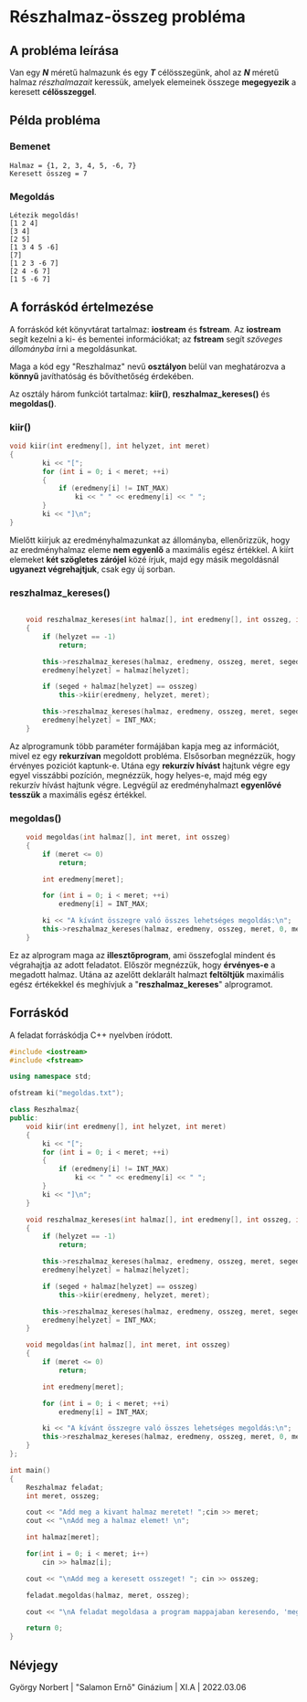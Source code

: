 # Részhalmaz-összeg probléma



## A probléma leírása
Van egy ***N*** méretű halmazunk és egy ***T*** célösszegünk, ahol az ***N*** méretű halmaz _részhalmazait_ keressük, amelyek elemeinek összege **megegyezik** a keresett **célösszeggel**.



## Példa probléma
### Bemenet
```
Halmaz = {1, 2, 3, 4, 5, -6, 7}
Keresett összeg = 7
```
### Megoldás
```
Létezik megoldás!
[1 2 4]
[3 4]
[2 5]
[1 3 4 5 -6]
[7]
[1 2 3 -6 7]
[2 4 -6 7]
[1 5 -6 7]
```



## A forráskód értelmezése
A forráskód két könyvtárat tartalmaz: **iostream** és **fstream**. Az **iostream** segít kezelni a ki- és bementei információkat; az **fstream** segít _szöveges állományba_ írni a megoldásunkat.

Maga a kód egy "Reszhalmaz" nevű **osztályon** belül van meghatározva a **könnyű** javíthatóság és bővíthetőség érdekében.

Az osztály három funkciót tartalmaz: **kiir()**, **reszhalmaz_kereses()** és **megoldas()**.
### kiir()
```c++
void kiir(int eredmeny[], int helyzet, int meret)
{
        ki << "[";
        for (int i = 0; i < meret; ++i)
        {
            if (eredmeny[i] != INT_MAX)
                ki << " " << eredmeny[i] << " ";
        }
        ki << "]\n";
}
```
Mielőtt kiírjuk az eredményhalmazunkat az állományba, ellenőrizzük, hogy az eredményhalmaz eleme **nem egyenlő** a maximális egész értékkel. A kiírt elemeket **két szögletes zárójel** közé írjuk, majd egy másik megoldásnál **ugyanezt végrehajtjuk**, csak egy új sorban.

### reszhalmaz_kereses()
```c++

	void reszhalmaz_kereses(int halmaz[], int eredmeny[], int osszeg, int meret, int seged, int helyzet)
	{
		if (helyzet == -1)
			return;

		this->reszhalmaz_kereses(halmaz, eredmeny, osszeg, meret, seged, helyzet - 1);
		eredmeny[helyzet] = halmaz[helyzet];

		if (seged + halmaz[helyzet] == osszeg)
			this->kiir(eredmeny, helyzet, meret);

		this->reszhalmaz_kereses(halmaz, eredmeny, osszeg, meret, seged + halmaz[helyzet], helyzet - 1);
		eredmeny[helyzet] = INT_MAX;
	}
```
Az alprogramunk több paraméter formájában kapja meg az információt, mivel ez egy **rekurzívan** megoldott probléma. Elsősorban megnézzük, hogy érvényes poziciót kaptunk-e. Utána egy **rekurzív hívást** hajtunk végre egy egyel visszábbi pozíción, megnézzük, hogy helyes-e, majd még egy rekurzív hívást hajtunk végre. Legvégül az eredményhalmazt **egyenlővé tesszük** a maximális egész értékkel.

### megoldas()
```c++
	void megoldas(int halmaz[], int meret, int osszeg)
	{
		if (meret <= 0)
			return;

		int eredmeny[meret];

		for (int i = 0; i < meret; ++i)
			eredmeny[i] = INT_MAX;

		ki << "A kívánt összegre való összes lehetséges megoldás:\n";
		this->reszhalmaz_kereses(halmaz, eredmeny, osszeg, meret, 0, meret - 1);
	}
```
Ez az alprogram maga az **illesztőprogram**, ami összefoglal mindent és végrahajtja az adott feladatot. Először megnézzük, hogy **érvényes-e** a megadott halmaz. Utána az azelőtt deklarált halmazt **feltöltjük** maximális egész értékekkel és meghívjuk a "**reszhalmaz_kereses**" alprogramot.



## Forráskód
A feladat forráskódja C++ nyelvben íródott.
```c++
#include <iostream>
#include <fstream>

using namespace std;

ofstream ki("megoldas.txt");

class Reszhalmaz{
public:
    void kiir(int eredmeny[], int helyzet, int meret)
    {
        ki << "[";
        for (int i = 0; i < meret; ++i)
        {
            if (eredmeny[i] != INT_MAX)
                ki << " " << eredmeny[i] << " ";
        }
        ki << "]\n";
    }

	void reszhalmaz_kereses(int halmaz[], int eredmeny[], int osszeg, int meret, int seged, int helyzet)
	{
		if (helyzet == -1)
			return;

		this->reszhalmaz_kereses(halmaz, eredmeny, osszeg, meret, seged, helyzet - 1);
		eredmeny[helyzet] = halmaz[helyzet];

		if (seged + halmaz[helyzet] == osszeg)
			this->kiir(eredmeny, helyzet, meret);

		this->reszhalmaz_kereses(halmaz, eredmeny, osszeg, meret, seged + halmaz[helyzet], helyzet - 1);
		eredmeny[helyzet] = INT_MAX;
	}

	void megoldas(int halmaz[], int meret, int osszeg)
	{
		if (meret <= 0)
			return;

		int eredmeny[meret];

		for (int i = 0; i < meret; ++i)
			eredmeny[i] = INT_MAX;

		ki << "A kívánt összegre való összes lehetséges megoldás:\n";
		this->reszhalmaz_kereses(halmaz, eredmeny, osszeg, meret, 0, meret - 1);
	}
};

int main()
{
	Reszhalmaz feladat;
	int meret, osszeg;

	cout << "Add meg a kivant halmaz meretet! ";cin >> meret;
	cout << "\nAdd meg a halmaz elemet! \n";

	int halmaz[meret];

	for(int i = 0; i < meret; i++)
        cin >> halmaz[i];

    cout << "\nAdd meg a keresett osszeget! "; cin >> osszeg;

	feladat.megoldas(halmaz, meret, osszeg);

	cout << "\nA feladat megoldasa a program mappajaban keresendo, 'megoldas.txt' nev alatt! \n";

	return 0;
}

```



## Névjegy
György Norbert | "Salamon Ernő" Ginázium | XI.A | 2022.03.06

